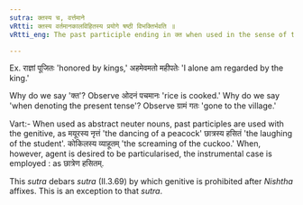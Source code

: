 ```yaml
---
sutra: क्तस्य च, वर्त्तमाने
vRtti: क्तस्य वर्तमानकालविहितस्य प्रयोगे षष्ठी विभक्तिर्भवति ॥
vRtti_eng: The past participle ending in क्त when used in the sense of the present tense, (III. 2. 187) and (III. 2. 188) is used with the genitive.

---
```

Ex. राज्ञां पूजितः 'honored by kings,' अहमेवमतो महीपतेः 'I alone am regarded by the king.'

Why do we say 'क्त'? Observe ओदनं पचमानः 'rice is cooked.' Why do we say 'when denoting the present tense'?  Observe ग्रामं गतः 'gone to the village.'

Vart:- When used as abstract neuter nouns, past participles are used with the genitive, as मयूरस्य नृत्तं 'the dancing of a peacock' छात्रस्य हसितं 'the laughing of the student'. कोकिलस्य व्याहूतम् 'the screaming of the cuckoo.' When, however, agent is desired to be particularised, the instrumental case is employed : as छात्रेण हसितम्.

This _sutra_ debars _sutra_ (II.3.69) by which genitive is prohibited after _Nishtha_ affixes. This is an exception to that _sutra_.